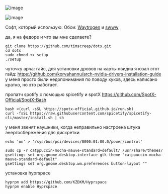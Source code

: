 ![image](https://github.com/user-attachments/assets/becd24bb-2087-4f82-b3b9-deeedbd8e351)

![image](https://github.com/user-attachments/assets/be2ba6fe-0413-4338-91f1-48f558b675c0)



Софт, который использую:
Обои: [Waytrogen](https://github.com/nikolaizombie1/waytrogen) и [swww](https://github.com/LGFae/swww)



да, я на федоре и что вы мне сделаете?
```
git clone https://github.com/timscreep/dots.git
cd dots
sudo chmod +x setup
./setup
```
чуточку арча:
гайс, для установки дровов на карты нвидиа я юзал этот гайд:
https://github.com/korvahannu/arch-nvidia-drivers-installation-guide
у меня просто были недопонимания по поводу хуков, здесь написано кратко, но это работает.




пропатч spotify с помощью spicetify и spotX
https://github.com/SpotX-Official/SpotX-Bash
```
bash <(curl -sSL https://spotx-official.github.io/run.sh)
curl -fsSL https://raw.githubusercontent.com/spicetify/spicetify-cli/master/install.sh | sh
```

у меня звенят наушники, когда неправильно настроена штука энергосбережения для дискретки

```
echo 'on' > '/sys/bus/pci/devices/0000:01:00.0/power/control'
```
```
sudo cp -r catppuccin-mocha-mauve-standard+default/ /usr/share/themes/
gsettings set org.gnome.desktop.interface gtk-theme "catppuccin-mocha-mauve-standard+default"
gsettings set org.gnome.desktop.wm.preferences button-layout ""
```

установка hyprspace
```
hyprpm add https://github.com/KZDKM/Hyprspace
hyprpm enable Hyprspace
```
